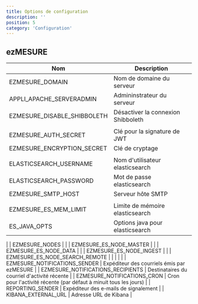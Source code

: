 ```yaml
---
title: Options de configuration
description: ''
position: 5
category: 'Configuration'
---
```


## ezMESURE

| Nom | Description |
|---|---|
| EZMESURE_DOMAIN | Nom de domaine du serveur  |
| APPLI_APACHE_SERVERADMIN | Admininstrateur du serveur |
| EZMESURE_DISABLE_SHIBBOLETH | Désactiver la connexion Shibboleth |
| | |
| EZMESURE_AUTH_SECRET | Clé pour la signature de JWT |
| EZMESURE_ENCRYPTION_SECRET | Clé de cryptage |
| | |
| ELASTICSEARCH_USERNAME | Nom d'utilisateur elasticsearch |
| ELASTICSEARCH_PASSWORD | Mot de passe elasticsearch |
| EZMESURE_SMTP_HOST | Serveur hôte SMTP |
| | |
| EZMESURE_ES_MEM_LIMIT | Limite de mémoire elasticsearch |
| ES_JAVA_OPTS | Options java pour elasticsearch |
| 
| EZMESURE_NODES | |
| EZMESURE_ES_NODE_MASTER | |
| EZMESURE_ES_NODE_DATA | |
| EZMESURE_ES_NODE_INGEST | |
| EZMESURE_ES_NODE_SEARCH_REMOTE | |
| | |
| EZMESURE_NOTIFICATIONS_SENDER | Expéditeur des courriels émis par ezMESURE |
| EZMESURE_NOTIFICATIONS_RECIPIENTS | Destinataires du courriel d'activité récente |
| EZMESURE_NOTIFICATIONS_CRON | Cron pour l'activité récente (par défaut à minuit tous les jours) |
| REPORTING_SENDER | Expéditeur des e-mails de signalement |
| KIBANA_EXTERNAL_URL | Adresse URL de Kibana |